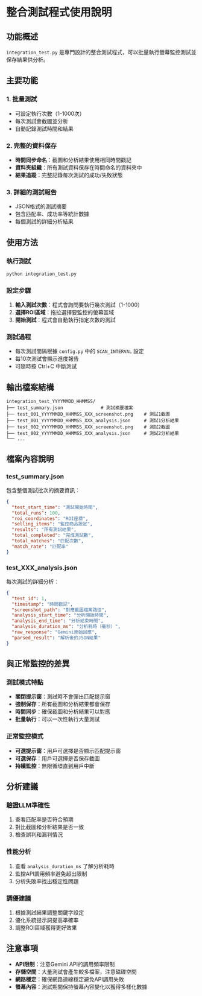# 整合測試程式使用說明

## 功能概述

`integration_test.py` 是專門設計的整合測試程式，可以批量執行螢幕監控測試並保存結果供分析。

## 主要功能

### 1. 批量測試
- 可設定執行次數（1-1000次）
- 每次測試會截圖並分析
- 自動記錄測試時間和結果

### 2. 完整的資料保存
- **時間同步命名**：截圖和分析結果使用相同時間戳記
- **資料夾組織**：所有測試資料保存在時間命名的資料夾中
- **結果追蹤**：完整記錄每次測試的成功/失敗狀態

### 3. 詳細的測試報告
- JSON格式的測試摘要
- 包含匹配率、成功率等統計數據
- 每個測試的詳細分析結果

## 使用方法

### 執行測試
```bash
python integration_test.py
```

### 設定步驟
1. **輸入測試次數**：程式會詢問要執行幾次測試（1-1000）
2. **選擇ROI區域**：拖拉選擇要監控的螢幕區域
3. **開始測試**：程式會自動執行指定次數的測試

### 測試過程
- 每次測試間隔根據 `config.py` 中的 `SCAN_INTERVAL` 設定
- 每10次測試會顯示進度報告
- 可隨時按 Ctrl+C 中斷測試

## 輸出檔案結構

```
integration_test_YYYYMMDD_HHMMSS/
├── test_summary.json              # 測試摘要檔案
├── test_001_YYYYMMDD_HHMMSS_XXX_screenshot.png    # 測試1截圖
├── test_001_YYYYMMDD_HHMMSS_XXX_analysis.json     # 測試1分析結果
├── test_002_YYYYMMDD_HHMMSS_XXX_screenshot.png    # 測試2截圖
├── test_002_YYYYMMDD_HHMMSS_XXX_analysis.json     # 測試2分析結果
└── ...
```

## 檔案內容說明

### test_summary.json
包含整個測試批次的摘要資訊：
```json
{
  "test_start_time": "測試開始時間",
  "total_runs": 100,
  "roi_coordinates": "ROI座標",
  "selling_items": "監控商品設定",
  "results": "所有測試結果",
  "total_completed": "完成測試數",
  "total_matches": "匹配次數",
  "match_rate": "匹配率"
}
```

### test_XXX_analysis.json
每次測試的詳細分析：
```json
{
  "test_id": 1,
  "timestamp": "時間戳記",
  "screenshot_path": "對應截圖檔案路徑",
  "analysis_start_time": "分析開始時間",
  "analysis_end_time": "分析結束時間", 
  "analysis_duration_ms": "分析耗時（毫秒）",
  "raw_response": "Gemini原始回應",
  "parsed_result": "解析後的JSON結果"
}
```

## 與正常監控的差異

### 測試模式特點
- **關閉提示窗**：測試時不會彈出匹配提示窗
- **強制保存**：所有截圖和分析結果都會保存
- **時間同步**：確保截圖和分析結果可以對應
- **批量執行**：可以一次性執行大量測試

### 正常監控模式
- **可選提示窗**：用戶可選擇是否顯示匹配提示窗
- **可選保存**：用戶可選擇是否保存截圖
- **持續監控**：無限循環直到用戶中斷

## 分析建議

### 驗證LLM準確性
1. 查看匹配率是否符合預期
2. 對比截圖和分析結果是否一致
3. 檢查誤判和漏判情況

### 性能分析
1. 查看 `analysis_duration_ms` 了解分析耗時
2. 監控API調用頻率避免超出限制
3. 分析失敗率找出穩定性問題

### 調優建議
1. 根據測試結果調整關鍵字設定
2. 優化系統提示詞提高準確率
3. 調整ROI區域獲得更好效果

## 注意事項

- **API限制**：注意Gemini API的調用頻率限制
- **存儲空間**：大量測試會產生較多檔案，注意磁碟空間
- **網路穩定**：確保網路連線穩定避免API調用失敗
- **螢幕內容**：測試期間保持螢幕內容變化以獲得多樣化數據